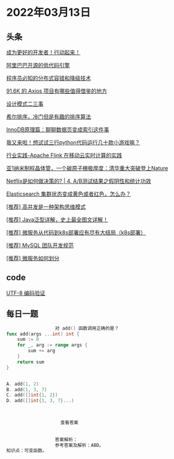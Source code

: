 # 2022年03月13日
## 头条
[成为更好的开发者！行动起来！](https://toutiao.io/k/bcodelm)

[阿里巴巴开源的低代码引擎](https://toutiao.io/k/gsosp6w)

[程序员必知的分布式容错和降级技术](https://toutiao.io/k/wl65hu4)

[91.6K 的 Axios 项目有哪些值得借鉴的地方](https://toutiao.io/k/z9a31ne)

[设计模式二三事](https://toutiao.io/k/xxsl3zv)

[希尔排序，冷门但是有趣的排序算法](https://toutiao.io/k/slexg4p)

[InnoDB原理篇：聊聊数据页变成索引这件事](https://toutiao.io/k/02kvspy)

[我又来啦！想试试三行python代码运行几十款小游戏嘛？](https://toutiao.io/k/80wgw65)

[行业实践-Apache Flink 在移动云实时计算的实践](https://toutiao.io/k/4zaegp9)

[亚1纳米制程晶体管，一个碳原子栅极厚度：清华重大突破登上Nature](https://toutiao.io/k/6wx668d)

[Netflix是如何做决策的? | 4. A/B测试结果之假阴性和统计功效](https://toutiao.io/k/wxlqlsy)

[Elasticsearch 集群状态变成黄色或者红色，怎么办？](https://toutiao.io/k/vcflw6z)

[[推荐] 高并发是一种架构思维模式](https://toutiao.io/k/imslmgz)

[[推荐] Java泛型详解，史上最全图文详解！](https://toutiao.io/k/chtkqxo)

[[推荐] 微服务从代码到k8s部署应有尽有大结局（k8s部署）](https://toutiao.io/k/xk3qbvm)

[[推荐] MySQL 团队开发规范](https://toutiao.io/k/qjooigy)

[[推荐] 微服务如何划分](https://toutiao.io/k/f4vabj7)



## code
[UTF-8 编码验证](https://leetcode-cn.com/problems/utf-8-validation)



## 每日一题
```go
                  对 add() 函数调用正确的是？
func add(args ...int) int {
	sum := 0
	for _, arg := range args {
		sum += arg
	}
	return sum
}


A. add(1, 2)
B. add(1, 3, 7)
C. add([]int{1, 2})
D. add([]int{1, 3, 7}...)


                  
                    查看答案
                  
                
                  答案解析：
                  参考答案及解析：ABD。
知识点：可变函数。

                
```

